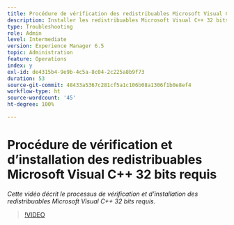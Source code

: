 ```yaml
---
title: Procédure de vérification des redistribuables Microsoft Visual C++ 32 bits requis
description: Installer les redistribuables Microsoft Visual C++ 32 bits.
type: Troubleshooting
role: Admin
level: Intermediate
version: Experience Manager 6.5
topic: Administration
feature: Operations
index: y
exl-id: de4315b4-9e9b-4c5a-8c04-2c225a8b9f73
duration: 53
source-git-commit: 48433a5367c281cf5a1c106b08a1306f1b0e8ef4
workflow-type: ht
source-wordcount: '45'
ht-degree: 100%

---
```


# Procédure de vérification et d’installation des redistribuables Microsoft Visual C++ 32 bits requis

*Cette vidéo décrit le processus de vérification et d’installation des redistribuables Microsoft Visual C++ 32 bits requis.*

>[!VIDEO](https://video.tv.adobe.com/v/335520?quality=12&learn=on)
